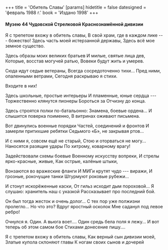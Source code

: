 +++
title = 'Обитель Славы'
[params]
  hidetitle = false
  datesigned = 'февраль 1988 г.'
  book = 'Издано 1998'
+++
<!-- Обитель Славы -->

#### Музею 44 Чудовской Стрелковой Краснознамённой дивизии

Я с трепетом вхожу в обитель славы,
В свой храм, где в каждом лике --- божество!
Здесь часть моей истерзанной державы,
Здесь всё мое земное существо.

Здесь образы моих великих братьев
И милые, святые лица дев,
Которые, восстав могучей ратью,
Вовеки будут жить и умерев.

Сюда идут седые ветераны,
Всегда сосредоточенно тихи...
Пред ними, опаленными ветрами,
Сегодня раскрываю я стихи.

Входите в них!

Здесь школьные, простые интерьеры
И пламенные, юные сердца ---
Торжественно клянутся пионеры
Бороться за Отчизну до конца.

Здесь строятся полки по-батальонно:
Знамена, боевые ордена...
И слышится поверка поименно,
В витринах оживают письмена.

Вот двинулись военные порядки
Частей, соединений и фронтов
И замерли притихшие ребятки
Седьмого «Б», не закрывая ртов...

И с ними я, совсем ещё не старый,
Стою и оторваться не могу...
Наносятся разящие удары
По хитрому, коварному врагу!

Задействовали схемы боевые
Военному искусству вопреки,
И стрелы ярко-красные, живые,
Как острые, калёные штыки,

Вонзаются во вражеские фланги
И МИГи крутят чудо --- виражи,
И грозные, рокочущие танки
Штурмуют роковые рубежи...

И стонут искорёженные каски,
Oт гильз исходит дым пороховой...
Я слушаю: хранитель наш с указкой
Рассказывает про последний бой.

Он был тогда жесток и очень долог...
С тех пор уже полжизни пролегло...
Но что это? Вдруг яростный осколок
Мне саданул под левое ребро!

Очнулся я. Один. А вьюга воет....
Один средь бела поля я лежу...
И вот теперь об этом самом бое
Стихами донесение пишу....

Я с трепетом вхожу в обитель славы,
Как верный сын дивизии моей,
Златые купола склоняют главы
К ногам своих сынов и дочерей

<!-- Февраль 1988 -->
<!-- Издано 1998 -->
